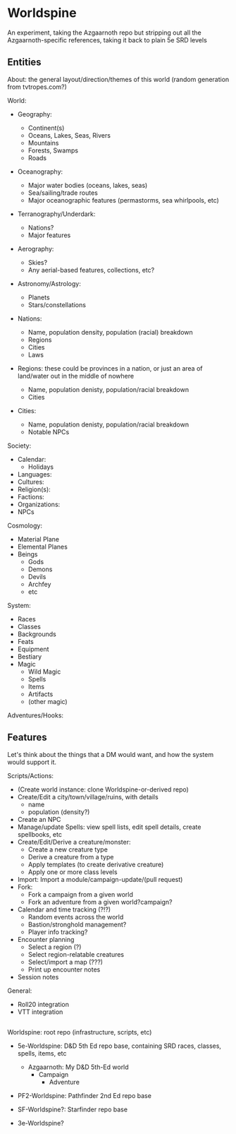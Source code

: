 # Worldspine
An experiment, taking the Azgaarnoth repo but stripping out all the Azgaarnoth-specific references, taking it back to plain 5e SRD levels

## Entities

About: the general layout/direction/themes of this world (random generation from tvtropes.com?)

World:

* Geography:

    * Continent(s)
    * Oceans, Lakes, Seas, Rivers
    * Mountains
    * Forests, Swamps
    * Roads

* Oceanography:

    * Major water bodies (oceans, lakes, seas)
    * Sea/sailing/trade routes
    * Major oceanographic features (permastorms, sea whirlpools, etc)

* Terranography/Underdark:

    * Nations?
    * Major features

* Aerography:

    * Skies?
    * Any aerial-based features, collections, etc?

* Astronomy/Astrology:

    * Planets
    * Stars/constellations

* Nations:

    * Name, population density, population (racial) breakdown
    * Regions
    * Cities
    * Laws

* Regions: these could be provinces in a nation, or just an area of land/water out in the middle of nowhere

    * Name, population denisty, population/racial breakdown
    * Cities

* Cities:

    * Name, population denisty, population/racial breakdown
    * Notable NPCs

Society:

* Calendar:
    * Holidays
* Languages:
* Cultures:
* Religion(s):
* Factions:
* Organizations:
* NPCs

Cosmology:

* Material Plane
* Elemental Planes
* Beings
    * Gods
    * Demons
    * Devils
    * Archfey
    * etc

System:

* Races
* Classes
* Backgrounds
* Feats
* Equipment
* Bestiary
* Magic
    * Wild Magic
    * Spells
    * Items
    * Artifacts
    * (other magic)

Adventures/Hooks:

## Features
Let's think about the things that a DM would want, and how the system would support it.

Scripts/Actions:

* (Create world instance: clone Worldspine-or-derived repo)
* Create/Edit a city/town/village/ruins, with details
    * name
    * population (density?)
* Create an NPC
* Manage/update Spells: view spell lists, edit spell details, create spellbooks, etc
* Create/Edit/Derive a creature/monster:
    * Create a new creature type
    * Derive a creature from a type
    * Apply templates (to create derivative creature)
    * Apply one or more class levels
* Import: Import a module/campaign-update/(pull request)
* Fork:
    * Fork a campaign from a given world
    * Fork an adventure from a given world?campaign?
* Calendar and time tracking (?!?)
    * Random events across the world
    * Bastion/stronghold management?
    * Player info tracking?
* Encounter planning
    * Select a region (?)
    * Select region-relatable creatures
    * Select/import a map (???)
    * Print up encounter notes
* Session notes

General:

* Roll20 integration
* VTT integration

## 
Worldspine: root repo (infrastructure, scripts, etc)

* 5e-Worldspine: D&D 5th Ed repo base, containing SRD races, classes, spells, items, etc
    * Azgaarnoth: My D&D 5th-Ed world
        * Campaign
            * Adventure

* PF2-Worldspine: Pathfinder 2nd Ed repo base
* SF-Worldspine?: Starfinder repo base
* 3e-Worldspine?



